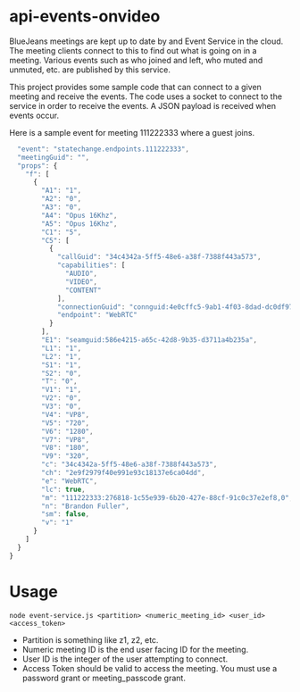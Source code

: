 # api-events-onvideo

BlueJeans meetings are kept up to date by and Event Service in the cloud. The meeting clients connect to this to find out what is going on in a meeting.  Various events such as who joined and left, who muted and unmuted, etc. are published by this service.

This project provides some sample code that can connect to a given meeting and receive the events.  The code uses a socket to connect to the service in order to receive the events.  A JSON payload is received when events occur.

Here is a sample event for meeting 111222333 where a guest joins.

```javascript
  "event": "statechange.endpoints.111222333",
  "meetingGuid": "",
  "props": {
    "f": [
      {
        "A1": "1",
        "A2": "0",
        "A3": "0",
        "A4": "Opus 16Khz",
        "A5": "Opus 16Khz",
        "C1": "5",
        "C5": [
          {
            "callGuid": "34c4342a-5ff5-48e6-a38f-7388f443a573",
            "capabilities": [
              "AUDIO",
              "VIDEO",
              "CONTENT"
            ],
            "connectionGuid": "connguid:4e0cffc5-9ab1-4f03-8dad-dc0df9723463",
            "endpoint": "WebRTC"
          }
        ],
        "E1": "seamguid:586e4215-a65c-42d8-9b35-d3711a4b235a",
        "L1": "1",
        "L2": "1",
        "S1": "1",
        "S2": "0",
        "T": "0",
        "V1": "1",
        "V2": "0",
        "V3": "0",
        "V4": "VP8",
        "V5": "720",
        "V6": "1280",
        "V7": "VP8",
        "V8": "180",
        "V9": "320",
        "c": "34c4342a-5ff5-48e6-a38f-7388f443a573",
        "ch": "2e9f2979f40e991e93c18137e6ca04dd",
        "e": "WebRTC",
        "lc": true,
        "m": "111222333:276818-1c55e939-6b20-427e-88cf-91c0c37e2ef8,0",
        "n": "Brandon Fuller",
        "sm": false,
        "v": "1"
      }
    ]
  }
}
```

# Usage

```
node event-service.js <partition> <numeric_meeting_id> <user_id> <access_token>
```

* Partition is something like z1, z2, etc.
* Numeric meeting ID is the end user facing ID for the meeting.
* User ID is the integer of the user attempting to connect.
* Access Token should be valid to access the meeting. You must use a password grant or meeting_passcode grant.
